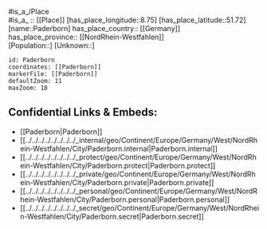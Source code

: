 ﻿---
location: [51.72,8.75] 
mapzoom: [7,12] 
mapmarker: city 
type: City
tags:
- geo/City


SpocWebEntityId: 33209
isDeleted: false
confidential: public

---
#is_a_/Place  
#is_a_ :: [[Place]] 
[has_place_longitude::8.75] 
[has_place_latitude::51.72] 
[name::Paderborn] 
has_place_country:: [[Germany]]  
has_place_province:: [[NordRhein-Westfahlen]]  
[Population::] 
[Unknown::] 


```leaflet
id: Paderborn
coordinates: [[Paderborn]] 
markerFile: [[Paderborn]] 
defaultZoom: 11 
maxZoom: 18
```


## Confidential Links & Embeds: 
- [[Paderborn|Paderborn]]  
- [[../../../../../../../../_internal/geo/Continent/Europe/Germany/West/NordRhein-Westfahlen/City/Paderborn.internal|Paderborn.internal]] 
- [[../../../../../../../../_protect/geo/Continent/Europe/Germany/West/NordRhein-Westfahlen/City/Paderborn.protect|Paderborn.protect]] 
- [[../../../../../../../../_private/geo/Continent/Europe/Germany/West/NordRhein-Westfahlen/City/Paderborn.private|Paderborn.private]] 
- [[../../../../../../../../_personal/geo/Continent/Europe/Germany/West/NordRhein-Westfahlen/City/Paderborn.personal|Paderborn.personal]] 
- [[../../../../../../../../_secret/geo/Continent/Europe/Germany/West/NordRhein-Westfahlen/City/Paderborn.secret|Paderborn.secret]] 
